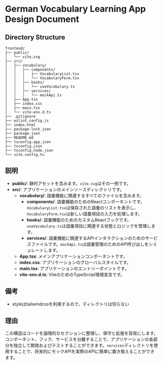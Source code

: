 # German Vocabulary Learning App Design Document

## Directory Structure

```
frontend/
├── public/
│   └── vite.svg
├── src/
│   ├── vocabulary/
│   │   ├── components/
│   │   │   ├── VocabularyList.tsx
│   │   │   └── VocabularyForm.tsx
│   │   ├── hooks/
│   │   │   └── useVocabulary.ts
│   │   ├── services/
│   │   │   └── mockApi.ts
│   ├── App.tsx
│   ├── index.css
│   ├── main.tsx
│   └── vite-env.d.ts
├── .gitignore
├── eslint.config.js
├── index.html
├── package-lock.json
├── package.json
├── README.md
├── tsconfig.app.json
├── tsconfig.json
├── tsconfig.node.json
└── vite.config.ts
```

## 説明

- **public/**: 静的アセットを含みます。`vite.svg`はその一例です。
- **src/**: アプリケーションのメインソースディレクトリです。
  - **vocabulary/**: 語彙機能に関連するすべてのファイルを含みます。
    - **components/**: 語彙機能のためのReactコンポーネントです。`VocabularyList.tsx`は保存された語彙のリストを表示し、`VocabularyForm.tsx`は新しい語彙項目の入力を処理します。
    - **hooks/**: 語彙機能のためのカスタムReactフックです。`useVocabulary.ts`は語彙項目に関連する状態とロジックを管理します。
    - **services/**: 語彙機能に関連するAPIインタラクションのためのサービスファイルです。`mockApi.ts`は語彙管理のためのAPI呼び出しをシミュレートします。
  - **App.tsx**: メインアプリケーションコンポーネントです。
  - **index.css**: アプリケーションのグローバルスタイルです。
  - **main.tsx**: アプリケーションのエントリーポイントです。
  - **vite-env.d.ts**: ViteのためのTypeScript環境宣言です。

## 備考

- styleはtailwindcssを利用するので、ディレクトリは切らない

## 理由

この構造はコードを論理的なセクションに整理し、保守と拡張を容易にします。コンポーネント、フック、サービスを分離することで、アプリケーションの各部分を独立して開発およびテストすることができます。`services`ディレクトリを使用することで、将来的にモックAPIを実際のAPIに簡単に置き換えることができます。